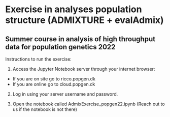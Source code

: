 # Exercise in analyses population structure (ADMIXTURE + evalAdmix)
## Summer course in analysis of high throughput data for population genetics 2022

Instructions to run the exercise:

1. Access the Jupyter Notebook server through your internet browser:
- If you are on site go to ricco.popgen.dk
- If you are online go to cloud.popgen.dk

2. Log in using your server username and password.

4. Open the notebook called AdmixExercise_popgen22.ipynb
   (Reach out to us if the notebook is not there)

